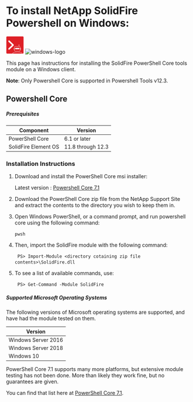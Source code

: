 # To install NetApp SolidFire Powershell on Windows:

![solidfire-powershell-logo](../../docs/product.png)   ![windows-logo](windows10-logo-small.png)

This page has instructions for installing the SolidFire PowerShell Core tools module on a Windows client. 

**Note**: Only Powershell Core is supported in Powershell Tools v12.3. 

## Powershell Core

##### Prerequisites

| Component            | Version          |
|----------------------|------------------|
| PowerShell Core      | 6.1 or later     |
| SolidFire Element OS | 11.8 through 12.3|

### Installation Instructions
1. Download and install the PowerShell Core msi installer: 

   Latest version : [Powershell Core 7.1](https://github.com/PowerShell/PowerShell/)
   
2. Download the PowerShell Core zip file from the NetApp Support Site and extract the contents to the directory you wish to keep them in.   

3. Open Windows PowerShell, or a command prompt, and run powershell core using the following command:

       pwsh
   
4. Then, import the SolidFire module with the following command:

        PS> Import-Module <directory cotaining zip file contents>\SolidFire.dll

5. To see a list of available commands, use:

        PS> Get-Command -Module SolidFire

##### Supported Microsoft Operating Systems

The following versions of Microsoft operating systems are supported, and have had the module tested on them.

| Version                |
|------------------------|
| Windows Server 2016    |
| Windows Server 2018    |
| Windows 10             |

PowerShell Core 7.1 supports many more platforms, but extensive module testing has not been done. More than likely they work fine, but no guarantees are given.

You can find that list here at [PowerShell Core 7.1](https://devblogs.microsoft.com/powershell/announcing-powershell-7-1/).
